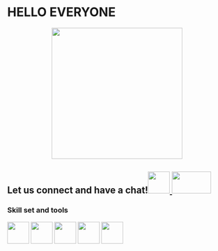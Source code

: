 <!DOCTYPE html>
<html>
 <head>
  <h1> HELLO EVERYONE </h1>
  </head>
  <body>
   <p><center>
<img src="https://i.pinimg.com/736x/8c/fb/3d/8cfb3da600bd39ea7a591608f3b3660d.jpg"   height="300px"
      width="300px" >
   </center></p>
   <h2> Let us connect and have a chat!<a href="www.linkedin.com/in/adithimanesh"><img src="https://upload.wikimedia.org/wikipedia/commons/thumb/c/ca/LinkedIn_logo_initials.png/800px-LinkedIn_logo_initials.png" height="50px" width="50px" >
   <a href="mailto:adithimanesh@gmail.com"><img src="https://1000logos.net/wp-content/uploads/2021/05/Gmail-logo.png" height="50px" width="90px"></a>
   </h2>
    <h3> Skill set and tools</h3>
     <img src="https://img.freepik.com/free-icon/snakes_318-368381.jpg" height="50px" width="50px">
     <img src="https://w7.pngwing.com/pngs/201/90/png-transparent-logo-html-html5.png" height="50px" width="50px">
     <img src="https://cdn.pixabay.com/photo/2017/08/05/11/16/logo-2582747_1280.png" height="50px" width="50px">
     <img src="https://cdn-images-1.medium.com/max/1200/1*A6kkoOVJVpXPWewg8axc5w.png" height="50px" width="50px">
    <img src=" https://upload.wikimedia.org/wikipedia/commons/thumb/1/18/C_Programming_Language.svg/1200px-C_Programming_Language.svg.png"height="50px" width="50px">
  </body>
</html>

